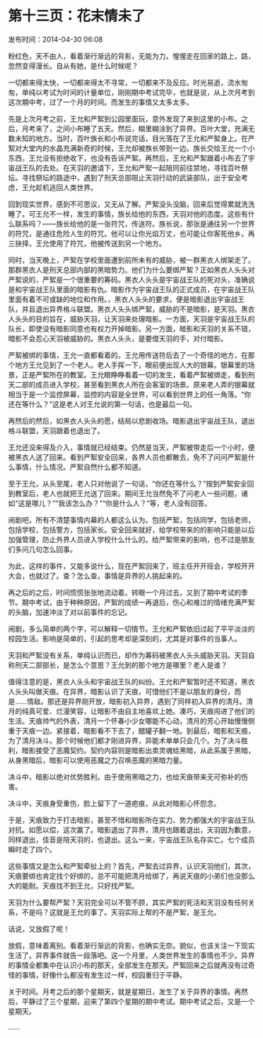 # 第十三页：花末情未了


<note>
    <p>
        发布时间：2014-04-30 06:08
    </p>
</note>


粉红色，天不由人，看着渐行渐远的背影，无能为力。惺惺走在回家的路上，路，忽然变得漫长。自从有她，是什么时候呢？

一切都来得太快，一切都来得太不寻常，一切都来不及反应。时光易逝，流水匆匆，单纯以考试为时间的计量单位，刚刚期中考试完毕，也就是说，从上次月考到这次期中考，过了一个月的时间。而发生的事情又太多太多。

先是上次月考之前，王允和严絮到公园里面玩，意外发现了来到这里的小布。之后，月考来了，之间小布睡了五天。然后，糊里糊涂到了异界。百叶大堂，充满无数未知的地方。当时，百叶族长和小布说完话，目光落在了王允和严絮身上。在严絮对大堂内的水晶充满新奇的时候，王允却被族长带到一边。族长交给王允一个小东西，王允没有拒绝收下，也没有告诉严絮。再然后，王允和严絮跟着小布去了宇宙战王队的去处。在天羽的邀请下，王允和严絮一起陪同前往禁地，寻找百叶祭坛。寻找祭坛的路途中，遇到了刑天总部阻止天羽行动的武装部队，出于安全考虑，王允趁机逃回人类世界。

回到现实世界，感到不可思议，又无从了解。严絮没头没脑，回来后觉得累就洗洗睡了。可王允不一样，发生的事情，族长给他的东西，天羽对他的态度。这些有什么联系吗？——族长给他的是一张符咒，传送符。族长说，那张是通往另一个世界的符咒，是通往危险人生的符咒。他可以让你光焰万丈，也可能让你客死他乡。再三抉择，王允使用了符咒，他被传送到另一个地方。

同时，当天晚上，严絮在学校里面遭到前所未有的威胁，被一群黑衣人绑架走了。那群黑衣人是刑天总部内部的黑暗势力。他们为什么要绑严絮？正如黑衣人头头对严絮说的，严絮是一个很重要的筹码。黑衣人头头是宇宙战王队的死对头，准确说是和宇宙战王队里面的暗影有仇。暗影作为宇宙战王队的正式成员，在宇宙战王队里面有着不可或缺的地位和作用。，黑衣人头头的要求，便是暗影退出宇宙战王队，并且退出异界格斗联盟。黑衣人头头绑严絮，威胁的不是暗影，是天羽。黑衣人头头的目的旨在，威胁天羽，让天羽来处理暗影。一方面，天羽是宇宙战王队的队长，即使没有暗影同意也有权力开掉暗影。另一方面，暗影和天羽的关系不错，暗影不会忍心天羽被威胁的。黑衣人头头，是要借天羽的手，对付暗影。

严絮被绑的事情，王允一直都看着的。王允用传送符后去了一个奇怪的地方，在那个地方王允见到了一个老人。老人手挥一下，眼前便出现人大的银幕。银幕里的场景，正是严絮所在的教室。王允眼睁睁看着一切的发生，看着严絮被绑走，看到刑天二部的成员进入学校，甚至看到黑衣人所在会客室的场景。原来老人弄的银幕就相当于是一个监控屏幕，监控的内容是全世界，可以看到世界上的任一角落。“你还在等什么？”这是老人对王允说的第一句话，也是最后一句。

再然后的然后，如黑衣人头头的愿，结局以悲剧收场。暗影退出宇宙战王队，退出格斗联盟，天羽跟着也退出了。

王允还没来得及介入，事情就已经结束。仍然是当天，严絮被带走后一个小时，便被黑衣人送了回来。看到严絮安全回来，各界人员也都散去，免不了问问严絮是什么事情，什么情况。严絮自然什么都不知道。

至于王允，从头至尾，老人只对他说了一句话，“你还在等什么？”按到严絮安全回到教室后，老人也就把王允送了回来。期间王允当然免不了问老人一些问题，诸如“这是哪儿？”“我该怎么办？”“你是什么人？”等，老人没有回答。

闹剧吧，所有不清楚事情内幕的人都这么认为。包括严絮，包括同学，包括老师，包括学校，包括警方，包括家长。安全回来就好，给学校带来的的影响只能是以后加强管理，防止外界人员进入学校什么什么的。给严絮带来的影响，也不过是朋友们多问几句怎么回事。

为此，这样的事件，又能多说什么，现在严絮回来了，班主任开开班会，学校开开大会，也就过了。查？怎么查，事情是异界的人挑起来的。

再之后的之后，时间慌慌张张地流动着。转眼一个月过去，又到了期中考试的季节。期中考试，由于种种原因，严絮的成绩一再退后，伤心和难过的情绪充满严絮的头脑，加速冲淡了对以前事件的忘记。

闹剧，多么简单的两个字，可以解释一切情节。王允和严絮依旧过起了平平淡淡的校园生活。影响是简单的，引起的思考却是深刻的，尤其是对事件的当事人。

天羽和严絮没有关系，单纯认识而已，却作为筹码被黑衣人头头威胁天羽。天羽自称刑天二部部长，是怎么个意思？王允到的那个地方是哪里？老人是谁？

值得注意的是，黑衣人头头和宇宙战王队的纠纷。王允和严絮暂时还不知道，黑衣人头头叫做天痕。在异界，暗影认识了天痕，可惜他们不是以朋友的身份，而是……情敌。那还是异界刚开放，暗影初入异界，遇到了同样初入异界的清月。清月的纯真可爱、烂漫笑容，让暗影不由自主地喜欢上她。凑巧，天痕闯进了他们的生活。天痕帅气的外表，清月一个怀春小少女哪能不心动，清月的芳心开始慢慢侧重于天痕一边。紧接着，暗影看不下去了，醋罐子翻一地。到最后，暗影和天痕，为了清月决斗。那个时候他们都才刚进异界，异能术单单只会几个。为了决斗胜利，暗影接受了恶魔契约。契约内容则是暗影出卖灵魂给黑暗，从此系属于黑暗，从身黑暗后，暗影可以使用恶魔之力召唤恶魔的黑暗力量。

决斗中，暗影以绝对优势胜利。由于使用黑暗之力，也给天痕带来无可弥补的伤害。

决斗中，天痕身受重伤，脸上留下了一道疤痕，从此对暗影心怀怨念。

于是，天痕致力于打击暗影，甚至不惜和暗影所在实力、势力都强大的宇宙战王队对抗。如愿以偿，这次赢了。暗影退出了异界，清月也跟着退出，天羽因为歉意，同样退出，佳音是陪天羽的，也退出。这么一来，宇宙战王队名存实亡。七个成员瞬时走了四个。

这些事情又是怎么和严絮牵扯上的？首先，严絮去过异界，认识天羽他们，其次，天痕要绑也肯定找个好绑的，总不可能把清月给绑了，再说天痕的小弟们也没那么大的能耐。天痕找不到王允，只好找严絮。

天羽为什么要帮严絮？天羽完全可以不管不顾，其实严絮的死活和天羽没有任何关系，不是吗？这就是王允的事了。天羽实际上帮的不是严絮，是王允。

话说，又放假了呢！

放假，意味着离别。看着渐行渐远的背影，也确实无奈。貌似，也该关注一下现实生活了。异界事件就告一段落吧。这一个月里，人类世界发生的事情也不少。异界的事情全都集中在认识小布的那天，全部发生在那天。严絮回来之后就再没有过奇怪的事情，好像什么都没有发生过一样，校园重归于平静。

关于时间。月考之后的那个星期天，就是星期日，发生了关于异界的事情。再然后，平静过了三个星期，迎来了第四个星期的期中考试。期中考试之后，又是一个星期天。

……